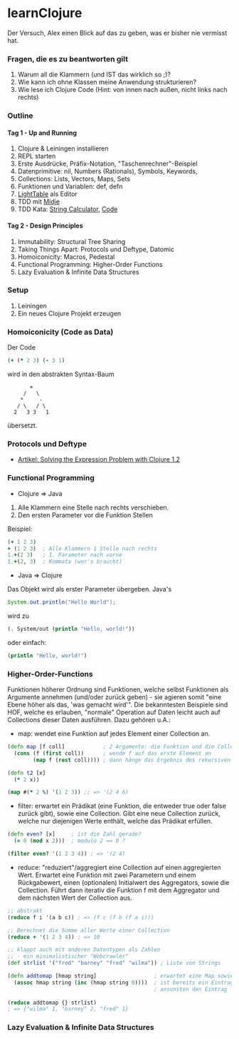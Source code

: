 learnClojure
============

Der Versuch, Alex einen Blick auf das zu geben, was er bisher nie vermisst hat.

### Fragen, die es zu beantworten gilt

1. Warum all die Klammern (und IST das wirklich so ;)?
2. Wie kann ich ohne Klassen meine Anwendung strukturieren?
3. Wie lese ich Clojure Code (Hint: von innen nach außen, nicht links nach rechts)

### Outline

#### Tag 1 - Up and Running

1. Clojure & Leiningen installieren  
2. REPL starten
3. Erste Ausdrücke, Präfix-Notation, "Taschenrechner"-Beispiel
4. Datenprimitive: nil, Numbers (Rationals), Symbols, Keywords,
5. Collections: Lists, Vectors, Maps, Sets
6. Funktionen und Variablen: def, defn
7. [LightTable](http://www.lighttable.com/) als Editor
8. TDD mit [Midje](https://github.com/marick/Midje)
9. TDD Kata: [String Calculator](http://osherove.com/tdd-kata-1/), [Code](https://github.com/nchapon/string-calculator)

#### Tag 2 - Design Principles

1. Immutability: Structural Tree Sharing
2. Taking Things Apart: Protocols und Deftype, Datomic
6. Homoiconicity: Macros, Pedestal
7. Functional Programming: Higher-Order Functions
8. Lazy Evaluation & Infinite Data Structures

### Setup

1. Leiningen
2. Ein neues Clojure Projekt erzeugen


### Homoiconicity (Code as Data)

Der Code
```Clojure
(+ (* 2 3) (- 3 1)
```
wird in den abstrakten Syntax-Baum

```
       +
     /   \
    *     -
   / \   / \
  2   3 3   1
```
übersetzt.


### Protocols und Deftype

- [Artikel: Solving the Expression Problem with Clojure 1.2](http://www.ibm.com/developerworks/library/j-clojure-protocols/)

### Functional Programming

- Clojure => Java 

1. Alle Klammern eine Stelle nach rechts verschieben.
2. Den ersten Parameter vor die Funktion Stellen

Beispiel:

```Clojure 
(+ 1 2 3)  
+ (1 2 3)  ; Alle Klammern 1 Stelle nach rechts
1.+(2 3)   ; 1. Parameter nach vorne
1.+(2, 3)  ; Kommata (wer's braucht)
```


- Java => Clojure

Das Objekt wird als erster Parameter übergeben.
Java's 

```Java 
System.out.println("Hello World");
``` 
wird zu 

```Clojure
(. System/out (println "Hello, world!"))
```
oder einfach:
```Clojure
(println "Hello, world!")
```

### Higher-Order-Functions

Funktionen höherer Ordnung sind Funktionen, welche selbst Funktionen als Argumente annehmen (und/oder zurück geben) - sie agieren somit "eine Ebene höher als das, 'was gemacht wird'".
Die bekanntesten Beispiele sind HOF, welche es erlauben, "normale" Operation auf Daten leicht auch auf Collections dieser Daten ausführen. Dazu gehören u.A.:

- map: wendet eine Funktion auf jedes Element einer Collection an.

```Clojure
(defn map [f coll]            ; 2 Argumente: die Funktion und die Collection
  (cons (f (first coll))      ; wende f auf das erste Element an
        (map f (rest coll)))) ; dann hänge das Ergebnis des rekursiven Aufrufs an

(defn t2 [x] 
  (* 2 x))

(map #(* 2 %) '(1 2 3)) ;; => '(2 4 6)
```

- filter: erwartet ein Prädikat (eine Funktion, die entweder true oder false zurück gibt), sowie eine Collection. Gibt eine neue Collection zurück, welche nur diejenigen Werte enthält, welche das Prädikat erfüllen.

```Clojure
(defn even? [x]     ; ist die Zahl gerade?
  (= 0 (mod x 2)))  ; modulo 2 == 0 ?

(filter even? '(1 2 3 4)) ; => '(2 4)
```

- reduce: "reduziert"/aggregiert eine Collection auf einen aggregierten Wert. Erwartet eine Funktion mit zwei Parametern und einem Rückgabewert, einen (optionalen) Initialwert des Aggregators, sowie die Collection. Führt dann iterativ die Funktion f mit dem Aggregator und dem nächsten Wert der Collection aus.

```Clojure
;; abstrakt
(reduce f i '(a b c)) ; => (f c (f b (f a i)))

;; Berechnet die Summe aller Werte einer Collection
(reduce + '(1 2 3 4)) ; => 10

;; klappt auch mit anderen Datentypen als Zahlen
;; - ein minimalistischer "Webcrawler"
(def strlist '("fred" "barney" "fred" "wilma")) ; Liste von Strings

(defn addtomap [hmap string]                  ; erwartet eine Map sowie einen String
  (assoc hmap string (inc (hmap string 0))))  ; ist bereits ein Eintrag 'string' vorhanden, inkrementieren
                                              ; ansonsten den Eintrag 'string' -> 0 hinzufügen
  
(reduce addtomap {} strlist)  
; => {"wilma" 1, "barney" 2, "fred" 1}
```

### Lazy Evaluation & Infinite Data Structures



